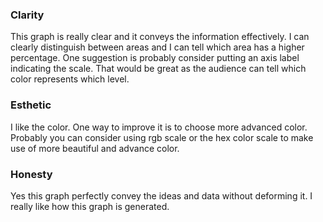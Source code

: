 ### Clarity
This graph is really clear and it conveys the information effectively. I can clearly distinguish between areas and I can
tell which area has a higher percentage. One suggestion is probably consider putting an axis label indicating the scale.
That would be great as the audience can tell which color represents which level.
### Esthetic
I like the color. One way to improve it is to choose more advanced color. Probably you can consider using rgb scale or the hex
color scale to make use of more beautiful and advance color.
### Honesty
Yes this graph perfectly convey the ideas and data without deforming it. I really like how this graph is generated. 
